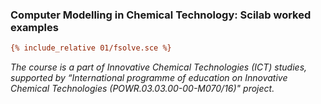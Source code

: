 ### Computer Modelling in Chemical Technology: Scilab worked examples

```ini
{% include_relative 01/fsolve.sce %}
```

_The course is a part of Innovative Chemical Technologies (ICT) studies, supported by “International programme of education on Innovative Chemical Technologies (POWR.03.03.00-00-M070/16)" project._
